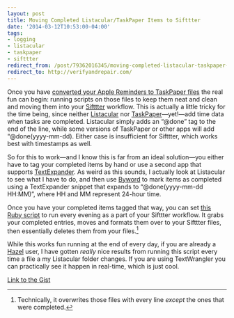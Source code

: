 ```yaml
---
layout: post 
title: Moving Completed Listacular/TaskPaper Items to Sifttter 
date: '2014-03-12T10:53:00-04:00' 
tags: 
- logging 
- listacular 
- taskpaper 
- sifttter 
redirect_from: /post/79362016345/moving-completed-listacular-taskpaper-items-to-sifttter/
redirect_to: http://verifyandrepair.com/
---
```


Once you have [converted your Apple Reminders to TaskPaper files](http://craigeley.com/post/79279572795/convert-apple-reminders-to-taskpaper-style-text-files) the real fun can begin: running scripts on those files to keep them neat and clean and moving them into your [Sifttter](http://craigeley.com/post/72565974459/sifttter-an-ifttt-to-day-one-logger) workflow. This is actually a little tricky for the time being, since neither [Listacular](https://itunes.apple.com/us/app/listacular-for-dropbox-rapid/id624606571?mt=8) nor [TaskPaper](http://www.hogbaysoftware.com/products/taskpaper)—yet!—add time data when tasks are completed. Listacular simply adds an “@done” tag to the end of the line, while some versions of TaskPaper or other apps will add “@done(yyyy-mm-dd). Either case is insufficient for Sifttter, which works best with timestamps as well.

So for this to work—and I know this is far from an ideal solution—you either have to tag your completed items by hand or use a second app that supports [TextExpander](https://smilesoftware.com/TextExpander/touch/). As weird as this sounds, I actually look at Listacular to see what I have to do, and then use [Byword](http://bywordapp.com/) to mark items as completed using a TextExpander snippet that expands to “@done(yyyy-mm-dd HH:MM)”, where HH and MM represent 24-hour time.

Once you have your completed items tagged that way, you can set [this Ruby script](https://gist.github.com/craigeley/9494663) to run every evening as a part of your Sifttter workflow. It grabs your completed entries, moves and formats them over to your Sifttter files, then essentially deletes them from your files.[^14761233]

While this works fun running at the end of every day, if you are already a [Hazel](http://www.noodlesoft.com/hazel) user, I have gotten *really* nice results from running this script every time a file a my Listacular folder changes. If you are using TextWrangler you can practically see it happen in real-time, which is just cool.

[Link to the Gist](https://gist.github.com/craigeley/9494663)

[^14761233]: Technically, it overwrites those files with every line *except* the ones that were completed.
